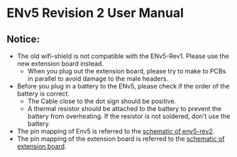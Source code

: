 # ENv5 Revision 2 User Manual

## Notice:
- The old wifi-shield is not compatible with the ENv5-Rev1. Please use the new extension board instead.
  - When you plug out the extension board, please try to make to PCBs in parallel to avoid damage to the male headers.
- Before you plug in a battery to the ENv5, please check if the order of the battery is correct.
  - The Cable close to the dot sign should be positive.
  - A thermal resistor should be attached to the battery to prevent the battery from overheating. If the resistor is not soldered, don't use the battery.
- The pin mapping of Env5 is referred to the [schematic of env5-rev2](en_v5_rev2_schematic.pdf).
- The pin mapping of the extension board is referred to the [schematic of extension board](extension_board/extension_board_schematic.pdf).

